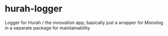 # hurah-logger
Logger for Hurah / the innovation app, basically just a wrapper for Monolog in a separate package for maintainability
